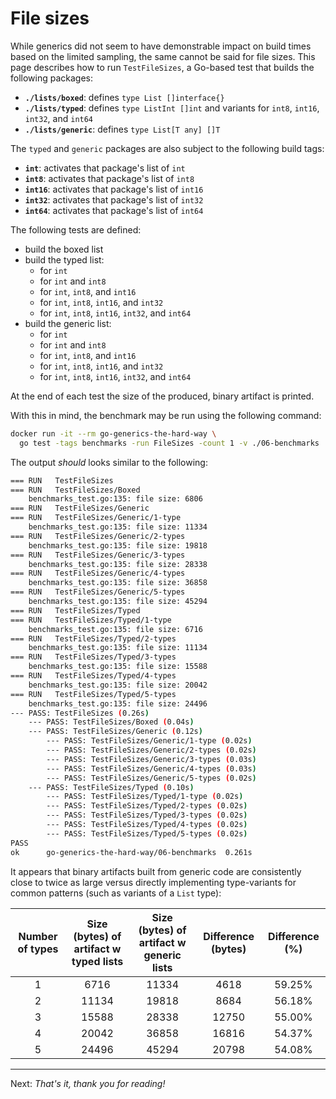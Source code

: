# File sizes

While generics did not seem to have demonstrable impact on build times based on the limited sampling, the same cannot be said for file sizes. This page describes how to run `TestFileSizes`, a Go-based test that builds the following packages:

* **`./lists/boxed`**: defines `type List []interface{}`
* **`./lists/typed`**: defines `type ListInt []int` and variants for `int8`, `int16`, `int32`, and `int64`
* **`./lists/generic`**: defines `type List[T any] []T`

The `typed` and `generic` packages are also subject to the following build tags:

* **`int`**: activates that package's list of `int`
* **`int8`**: activates that package's list of `int8`
* **`int16`**: activates that package's list of `int16`
* **`int32`**: activates that package's list of `int32`
* **`int64`**: activates that package's list of `int64`

The following tests are defined:

* build the boxed list
* build the typed list:
  * for `int`
  * for `int` and `int8`
  * for `int`, `int8`, and `int16`
  * for `int`, `int8`, `int16`, and `int32`
  * for `int`, `int8`, `int16`, `int32`, and `int64`
* build the generic list:
  * for `int`
  * for `int` and `int8`
  * for `int`, `int8`, and `int16`
  * for `int`, `int8`, `int16`, and `int32`
  * for `int`, `int8`, `int16`, `int32`, and `int64`

At the end of each test the size of the produced, binary artifact is printed.

With this in mind, the benchmark may be run using the following command:

```bash
docker run -it --rm go-generics-the-hard-way \
  go test -tags benchmarks -run FileSizes -count 1 -v ./06-benchmarks
```

The output _should_ looks similar to the following:

```bash
=== RUN   TestFileSizes
=== RUN   TestFileSizes/Boxed
    benchmarks_test.go:135: file size: 6806
=== RUN   TestFileSizes/Generic
=== RUN   TestFileSizes/Generic/1-type
    benchmarks_test.go:135: file size: 11334
=== RUN   TestFileSizes/Generic/2-types
    benchmarks_test.go:135: file size: 19818
=== RUN   TestFileSizes/Generic/3-types
    benchmarks_test.go:135: file size: 28338
=== RUN   TestFileSizes/Generic/4-types
    benchmarks_test.go:135: file size: 36858
=== RUN   TestFileSizes/Generic/5-types
    benchmarks_test.go:135: file size: 45294
=== RUN   TestFileSizes/Typed
=== RUN   TestFileSizes/Typed/1-type
    benchmarks_test.go:135: file size: 6716
=== RUN   TestFileSizes/Typed/2-types
    benchmarks_test.go:135: file size: 11134
=== RUN   TestFileSizes/Typed/3-types
    benchmarks_test.go:135: file size: 15588
=== RUN   TestFileSizes/Typed/4-types
    benchmarks_test.go:135: file size: 20042
=== RUN   TestFileSizes/Typed/5-types
    benchmarks_test.go:135: file size: 24496
--- PASS: TestFileSizes (0.26s)
    --- PASS: TestFileSizes/Boxed (0.04s)
    --- PASS: TestFileSizes/Generic (0.12s)
        --- PASS: TestFileSizes/Generic/1-type (0.02s)
        --- PASS: TestFileSizes/Generic/2-types (0.02s)
        --- PASS: TestFileSizes/Generic/3-types (0.03s)
        --- PASS: TestFileSizes/Generic/4-types (0.03s)
        --- PASS: TestFileSizes/Generic/5-types (0.02s)
    --- PASS: TestFileSizes/Typed (0.10s)
        --- PASS: TestFileSizes/Typed/1-type (0.02s)
        --- PASS: TestFileSizes/Typed/2-types (0.02s)
        --- PASS: TestFileSizes/Typed/3-types (0.02s)
        --- PASS: TestFileSizes/Typed/4-types (0.02s)
        --- PASS: TestFileSizes/Typed/5-types (0.02s)
PASS
ok  	go-generics-the-hard-way/06-benchmarks	0.261s
```

It appears that binary artifacts built from generic code are consistently close to twice as large versus directly implementing type-variants for common patterns (such as variants of a `List` type):

| Number of types | Size (bytes) of artifact w typed lists | Size (bytes) of artifact w generic lists | Difference (bytes) | Difference (%) |
|:---:|:---:|:---:|:---:|:---:|
| 1 | 6716 | 11334 | 4618 | 59.25% |
| 2 | 11134 | 19818 | 8684 | 56.18% |
| 3 | 15588 | 28338 | 12750 | 55.00% |
| 4 | 20042 | 36858 | 16816 | 54.37% |
| 5 | 24496 | 45294 | 20798 | 54.08% |

---

Next: _That's it, thank you for reading!_

